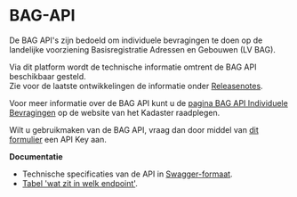 # BAG-API
De BAG API's zijn bedoeld om individuele bevragingen te doen op de landelijke voorziening Basisregistratie Adressen en Gebouwen (LV BAG).   

Via dit platform wordt de technische informatie omtrent de BAG API beschikbaar gesteld.   
Zie voor de laatste ontwikkelingen de informatie onder [Releasenotes](https://github.com/lvbag/BAG-API/tree/master/Releasenotes).

Voor meer informatie over de BAG API kunt u de [pagina BAG API Individuele Bevragingen](https://www.kadaster.nl/zakelijk/producten/adressen-en-gebouwen/bag-api-individuele-bevragingen) op de website van het Kadaster raadplegen.

Wilt u gebruikmaken van de BAG API, vraag dan door middel van [dit formulier](https://formulieren.kadaster.nl/aanvraag_bag_api_individuele_bevragingen_productie) een API Key aan. 


__Documentatie__    
  
* Technische specificaties van de API in [Swagger-formaat](https://github.com/lvbag/BAG-API/tree/master/Technische%20specificatie/Swagger).
* [Tabel 'wat zit in welk endpoint'](https://github.com/lvbag/BAG-API/tree/master/Documentatie).

